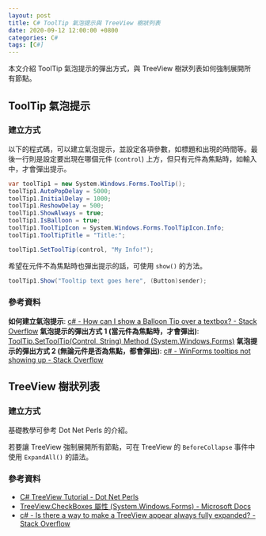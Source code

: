 ```yaml
---
layout: post
title: C# ToolTip 氣泡提示與 TreeView 樹狀列表
date: 2020-09-12 12:00:00 +0800
categories: C#
tags: [C#]
--- 
```


本文介紹 ToolTip 氣泡提示的彈出方式，與 TreeView 樹狀列表如何強制展開所有節點。

## ToolTip 氣泡提示

### 建立方式

以下的程式碼，可以建立氣泡提示，並設定各項參數，如標題和出現的時間等。最後一行則是設定要出現在哪個元件 (`control`) 上方，但只有元件為焦點時，如輸入中，才會彈出提示。

``` csharp
var toolTip1 = new System.Windows.Forms.ToolTip();
toolTip1.AutoPopDelay = 5000;
toolTip1.InitialDelay = 1000;
toolTip1.ReshowDelay = 500;
toolTip1.ShowAlways = true;
toolTip1.IsBalloon = true;
toolTip1.ToolTipIcon = System.Windows.Forms.ToolTipIcon.Info;
toolTip1.ToolTipTitle = "Title:";

toolTip1.SetToolTip(control, "My Info!");
```

希望在元件不為焦點時也彈出提示的話，可使用 `show()` 的方法。

``` csharp
toolTip1.Show("Tooltip text goes here", (Button)sender);
```

### 參考資料
**如何建立氣泡提示**: [c# - How can I show a Balloon Tip over a textbox? - Stack Overflow](https://stackoverflow.com/questions/7541767/how-can-i-show-a-balloon-tip-over-a-textbox)
**氣泡提示的彈出方式 1 (當元件為焦點時，才會彈出)**: 
[ToolTip.SetToolTip(Control, String) Method (System.Windows.Forms)](https://docs.microsoft.com/zh-tw/dotnet/api/system.windows.forms.tooltip.settooltip?view=netcore-3.1)
**氣泡提示的彈出方式 2 (無論元件是否為焦點，都會彈出)**: 
[c# - WinForms tooltips not showing up - Stack Overflow](https://stackoverflow.com/questions/27192532/winforms-tooltips-not-showing-up)

## TreeView 樹狀列表

### 建立方式

基礎教學可參考 Dot Net Perls 的介紹。

若要讓 TreeView 強制展開所有節點，可在 TreeView 的 `BeforeCollapse` 事件中使用 `ExpandAll()` 的語法。

### 參考資料
- [C# TreeView Tutorial - Dot Net Perls](https://www.dotnetperls.com/treeview)
- [TreeView.CheckBoxes 屬性 (System.Windows.Forms) - Microsoft Docs](https://docs.microsoft.com/zh-tw/dotnet/api/system.windows.forms.treeview.checkboxes?view=netframework-4.6)
- [c# - Is there a way to make a TreeView appear always fully expanded? - Stack Overflow](https://stackoverflow.com/questions/2813923/is-there-a-way-to-make-a-treeview-appear-always-fully-expanded)